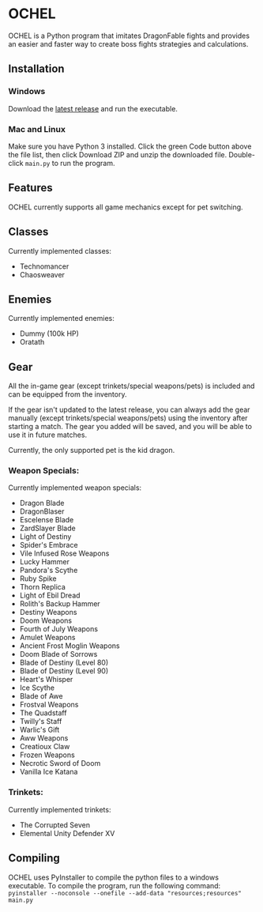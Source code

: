 # OCHEL
OCHEL is a Python program that imitates DragonFable fights and provides an easier and faster way to create boss fights strategies and calculations.

## Installation

### Windows
Download the [latest release](https://github.com/itamar567/ochel/releases/latest) and run the executable.

### Mac and Linux
Make sure you have Python 3 installed.
Click the green Code button above the file list, then click Download ZIP and unzip the downloaded file.
Double-click `main.py` to run the program.

## Features
OCHEL currently supports all game mechanics except for pet switching.

## Classes
Currently implemented classes:

- Technomancer
- Chaosweaver

## Enemies
Currently implemented enemies:

- Dummy (100k HP)
- Oratath

## Gear
All the in-game gear (except trinkets/special weapons/pets) is included and can be equipped from the inventory.

If the gear isn't updated to the latest release, you can always add the gear manually (except trinkets/special weapons/pets) using the inventory after starting a match.
The gear you added will be saved, and you will be able to use it in future matches.

Currently, the only supported pet is the kid dragon.


### Weapon Specials:
Currently implemented weapon specials:

- Dragon Blade
- DragonBlaser
- Escelense Blade
- ZardSlayer Blade
- Light of Destiny
- Spider's Embrace
- Vile Infused Rose Weapons
- Lucky Hammer
- Pandora's Scythe
- Ruby Spike
- Thorn Replica
- Light of Ebil Dread
- Rolith's Backup Hammer
- Destiny Weapons
- Doom Weapons
- Fourth of July Weapons
- Amulet Weapons
- Ancient Frost Moglin Weapons
- Doom Blade of Sorrows
- Blade of Destiny (Level 80)
- Blade of Destiny (Level 90)
- Heart's Whisper
- Ice Scythe
- Blade of Awe
- Frostval Weapons
- The Quadstaff
- Twilly's Staff
- Warlic's Gift
- Aww Weapons
- Creatioux Claw
- Frozen Weapons
- Necrotic Sword of Doom
- Vanilla Ice Katana

### Trinkets:
Currently implemented trinkets:

- The Corrupted Seven
- Elemental Unity Defender XV

## Compiling
OCHEL uses PyInstaller to compile the python files to a windows executable.
To compile the program, run the following command:
`pyinstaller --noconsole --onefile --add-data "resources;resources" main.py`